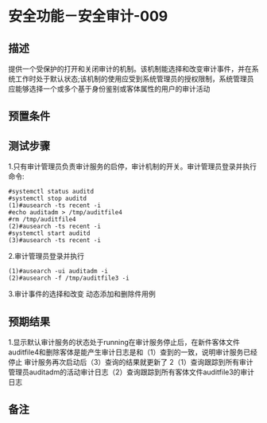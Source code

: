 # 安全功能－安全审计-009

## 描述

提供一个受保护的打开和关闭审计的机制。该机制能选择和改变审计事件，并在系统工作时处于默认状态;该机制的使用应受到系统管理员的授权限制，系统管理员应能够选择一个或多个基于身份鉴别或客体属性的用户的审计活动

## 预置条件

## 测试步骤

1.只有审计管理员负责审计服务的启停，审计机制的开关。审计管理员登录并执行命令:

```$su -
#systemctl status auditd
#systemctl stop auditd
(1)#ausearch -ts recent -i
#echo auditadm > /tmp/auditfile4
#rm /tmp/auditfile4
(2)#ausearch -ts recent -i
#systemctl start auditd
(3)#ausearch -ts recent -i
```

2.审计管理员登录并执行

```$su -
(1)#ausearch -ui auditadm -i
(2)#ausearch -f /tmp/auditfile3 -i
```

3.审计事件的选择和改变 动态添加和删除件用例

## 预期结果

1.显示默认审计服务的状态处于running在审计服务停止后，在新件客体文件auditfile4和删除客体是能产生审计日志是和（1）查到的一致，说明审计服务已经停止
审计服务再次启动后（3）查询的结果就更新了
2（1）查询跟踪到所有审计管理员auditadm的活动审计日志（2）查询跟踪到所有客体文件auditfile3的审计日志

## 备注